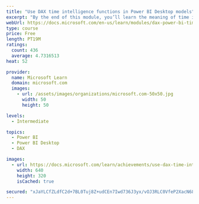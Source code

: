 ```yaml
---
title: "Use DAX time intelligence functions in Power BI Desktop models"
excerpt: "By the end of this module, you’ll learn the meaning of time intelligence and how to add time intelligence DAX calculations to your model. These calculations will include year-to-date (YTD), year-over-year (YoY) growth, and others."
webUrl: https://docs.microsoft.com/en-us/learn/modules/dax-power-bi-time-intelligence/
type: course
price: Free
length: PT19M
ratings:
  count: 436
  average: 4.7316513
heat: 52

provider:
  name: Microsoft Learn
  domain: microsoft.com
  images:
    - url: /assets/images/organizations/microsoft.com-50x50.jpg
      width: 50
      height: 50

levels:
  - Intermediate

topics:
  - Power BI
  - Power BI Desktop
  - DAX

images:
  - url: https://docs.microsoft.com/learn/achievements/use-dax-time-intelligence-functions-power-bi-desktop-social.png
    width: 640
    height: 320
    isCached: true

secured: "xJaYLCfZLdfC2d+7BL0Tuj8Z+udCEn7Iwd736J3yx/vOJ3RLC0VfeP2XacN68Ffhz+vbxDq0olJnpNKXVDfgnChdxpiU6VLNkh/1V9J7umv4N5u2/HNcnJujzicA8rgPZZwEYqTz/R1aQnowiNCu3bvK4P5DfEsPU68iSmN9UxNDQaUj7sGAkNrgeNmyszUSuO91FUae8kwDp8L7e4toWEEOA8cJX5mR0DVLzyN2z79+NXOC6TOkPB93KWPJOTNeJUjRgAZm53gR5/WXTCym/oAf4MsBstMerVIbpt9oWN5SfmB+FFUe2o3Fh11YSPoQ7m20jBMrNLK73wooOWic2BM4RDgL5jEWXNaurZCDZ98LJ1+09TEdPiKo0dcIcFjsPCZqbygijCunj2ZRROob+vHAV9k1qte6CZGaSGN5YeE=;n1DyRxOGb6y744fSBGodpA=="
---
```


